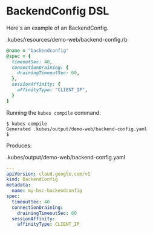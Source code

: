 # BackendConfig DSL

Here's an example of an BackendConfig.

.kubes/resources/demo-web/backend-config.rb

```ruby
@name = "backendconfig"
@spec = {
  timeoutSec: 40,
  connectionDraining: {
    drainingTimeoutSec: 60,
  },
  sessionAffinity: {
    affinityType: "CLIENT_IP",
  }
}
```

Running the `kubes compile` command:

    $ kubes compile
    Generated .kubes/output/demo-web/backend-config.yaml
    $

Produces:

.kubes/output/demo-web/backend-config.yaml

```yaml
---
apiVersion: cloud.google.com/v1
kind: BackendConfig
metadata:
  name: my-bsc-backendconfig
spec:
  timeoutSec: 40
  connectionDraining:
    drainingTimeoutSec: 60
  sessionAffinity:
    affinityType: CLIENT_IP
```

